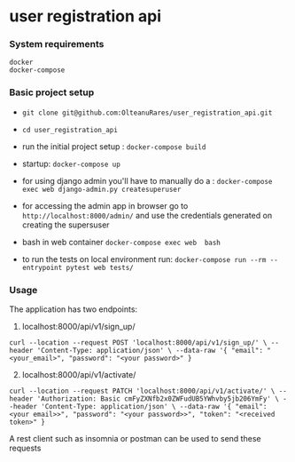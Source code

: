 # user registration api

### System requirements

    docker
    docker-compose

### Basic project setup

* `git clone git@github.com:OlteanuRares/user_registration_api.git`

* `cd user_registration_api`

* run the initial project setup :
    `docker-compose build`

* startup:
    `docker-compose up`
    
* for using django admin you'll have to manually do a :
    `docker-compose exec web django-admin.py createsuperuser`

* for accessing the admin app in browser go to 
     `http://localhost:8000/admin/`
  and use the credentials generated on creating the supersuser

* bash in web container
   `docker-compose exec web  bash`

* to run the tests on local environment run:
    `docker-compose run --rm --entrypoint pytest web tests/`

### Usage
The application has two endpoints:
1) localhost:8000/api/v1/sign_up/

  `curl --location --request POST 'localhost:8000/api/v1/sign_up/' \
   --header 'Content-Type: application/json' \
   --data-raw '{
        "email": "<your_email>",
        "password": "<your password>"
       }`

2) localhost:8000/api/v1/activate/

`curl --location --request PATCH 'localhost:8000/api/v1/activate/' \
--header 'Authorization: Basic cmFyZXNfb2x0ZWFudUB5YWhvby5jb206YmFy' \
--header 'Content-Type: application/json' \
--data-raw '{
    "email": <your email>>",
    "password": "<your password>>",
    "token": "<received token>"
}`

A rest client such as insomnia or postman can be used to send these requests
